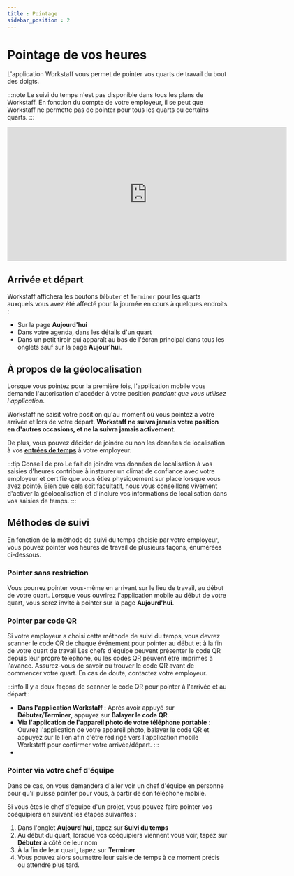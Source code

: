 ```yaml
---
title : Pointage
sidebar_position : 2
---
```


# Pointage de vos heures

L'application Workstaff vous permet de pointer vos quarts de travail du bout des doigts.

:::note
Le suivi du temps n'est pas disponible dans tous les plans de Workstaff. En fonction du compte de votre employeur, il se peut que Workstaff ne permette pas
de pointer pour tous les quarts ou certains quarts.
:::

<iframe width="640" height="307" src="https://www.loom.com/embed/a45299e764634c3bb4efd1b55001e8d0" frameborder="0" webkitallowfullscreen mozallowfullscreen allowfullscreen></iframe>

## Arrivée et départ

Workstaff affichera les boutons `Débuter` et `Terminer` pour les quarts auxquels vous avez été affecté pour la journée en cours à quelques endroits :

- Sur la page **Aujourd'hui**
- Dans votre agenda, dans les détails d'un quart
- Dans un petit tiroir qui apparaît au bas de l'écran principal dans tous les onglets sauf sur la page **Aujour'hui**.

## À propos de la géolocalisation

Lorsque vous pointez pour la première fois, l'application mobile vous demande l'autorisation d'accéder à votre position *pendant que vous utilisez l'application*.

Workstaff ne saisit votre position qu'au moment où vous pointez à votre arrivée et lors de votre départ. 
**Workstaff ne suivra jamais votre position en d'autres occasions, et ne la suivra jamais activement**.

De plus, vous pouvez décider de joindre ou non les données de localisation à vos [**entrées de temps**](./report-your-time.md) à votre employeur.

:::tip Conseil de pro
Le fait de joindre vos données de localisation à vos saisies d'heures contribue à instaurer un climat de confiance avec votre employeur et certifie
que vous étiez physiquement sur place lorsque vous avez pointé. Bien que cela soit facultatif,
nous vous conseillons vivement d'activer la géolocalisation et d'inclure vos informations de localisation dans vos saisies de temps.
:::

## Méthodes de suivi

En fonction de la méthode de suivi du temps choisie par votre employeur, vous pouvez pointer vos heures de travail de plusieurs façons, énumérées ci-dessous.

### Pointer sans restriction
Vous pourrez pointer vous-même en arrivant sur le lieu de travail, au début de votre quart.
Lorsque vous ouvrirez l'application mobile au début de votre quart, vous serez invité à pointer sur la page **Aujourd'hui**.

### Pointer par code QR

Si votre employeur a choisi cette méthode de suivi du temps, vous devrez scanner le code QR de chaque événement pour pointer au début et à la fin de votre quart de travail
Les chefs d'équipe peuvent présenter le code QR depuis leur propre téléphone, ou les codes QR peuvent être imprimés à l'avance. Assurez-vous
de savoir où trouver le code QR avant de commencer votre quart. En cas de doute, contactez votre employeur.

:::info
Il y a deux façons de scanner le code QR pour pointer à l'arrivée et au départ :
- **Dans l'application Workstaff** : Après avoir appuyé sur **Débuter/Terminer**, appuyez sur **Balayer le code QR**.
- **Via l'application de l'appareil photo de votre téléphone portable** : Ouvrez l'application de votre appareil photo, balayer le code QR et appuyez sur le lien afin d'être redirigé vers l'application mobile Workstaff pour confirmer votre arrivée/départ.
:::
- 
### Pointer via votre chef d'équipe

Dans ce cas, on vous demandera d'aller voir un chef d'équipe en personne pour qu'il puisse pointer pour vous, à partir de son téléphone mobile.

Si vous êtes le chef d'équipe d'un projet, vous pouvez faire pointer vos coéquipiers en suivant les étapes suivantes :
1. Dans l'onglet **Aujourd'hui**, tapez sur **Suivi du temps**
2. Au début du quart, lorsque vos coéquipiers viennent vous voir, tapez sur **Débuter** à côté de leur nom
3. À la fin de leur quart, tapez sur **Terminer**
4. Vous pouvez alors soumettre leur saisie de temps à ce moment précis ou attendre plus tard.
